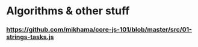 # Algorithms & other stuff

### https://github.com/mikhama/core-js-101/blob/master/src/01-strings-tasks.js
